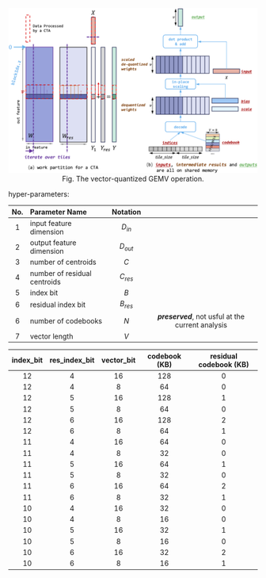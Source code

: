 <p align="center">
<img src="figures/gemv.png"><br>
Fig. The vector-quantized GEMV operation.

hyper-parameters:

| No. | Parameter Name               | Notation  |                                                    |
| :-: | :--------------------------- | :-------: | :------------------------------------------------: |
|  1  | input feature dimension      | $D_{in}$  |                                                    |
|  2  | output feature dimension     | $D_{out}$ |                                                    |
|  3  | number of centroids          |    $C$    |                                                    |
|  4  | number of residual centroids | $C_{res}$ |                                                    |
|  5  | index bit                    |    $B$    |                                                    |
|  6  | residual index bit           | $B_{res}$ |                                                    |
|  6  | number of codebooks          |    $N$    | ***preserved***, not usful at the current analysis |
|  7  | vector length                |    $V$    |                                                    |

| index_bit | res_index_bit | vector_bit | codebook (KB) | residual codebook (KB) |
| :-------: | :-----------: | :--------: | :-----------: | :--------------------: |
|    12     |       4       |     16     |      128      |           0            |
|    12     |       4       |     8      |      64       |           0            |
|    12     |       5       |     16     |      128      |           1            |
|    12     |       5       |     8      |      64       |           0            |
|    12     |       6       |     16     |      128      |           2            |
|    12     |       6       |     8      |      64       |           1            |
|    11     |       4       |     16     |      64       |           0            |
|    11     |       4       |     8      |      32       |           0            |
|    11     |       5       |     16     |      64       |           1            |
|    11     |       5       |     8      |      32       |           0            |
|    11     |       6       |     16     |      64       |           2            |
|    11     |       6       |     8      |      32       |           1            |
|    10     |       4       |     16     |      32       |           0            |
|    10     |       4       |     8      |      16       |           0            |
|    10     |       5       |     16     |      32       |           1            |
|    10     |       5       |     8      |      16       |           0            |
|    10     |       6       |     16     |      32       |           2            |
|    10     |       6       |     8      |      16       |           1            |
